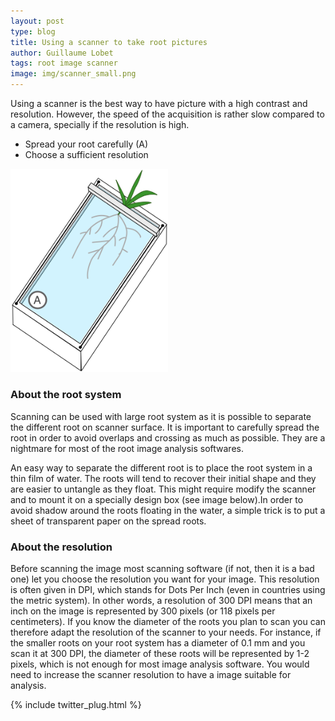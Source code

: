```yaml
---
layout: post
type: blog
title: Using a scanner to take root pictures
author: Guillaume Lobet
tags: root image scanner
image: img/scanner_small.png
--- 
```


Using a scanner is the best way to have picture with a high contrast and resolution. However, the speed of the acquisition is rather slow compared to a camera, specially if the resolution is high.
<!-- more -->


- Spread your root carefully (A)
- Choose a sufficient resolution

<img src="/img/scanner.png" alt="scanner" width="50%">


<h3>About the root system</h3>

Scanning can be used with large root system as it is possible to separate the different root on scanner surface. It is important to carefully spread the root in order to avoid overlaps and crossing as much as possible. They are a nightmare for most of the root image analysis softwares.

An easy way to separate the different root is to place the root system in a thin film of water. The roots will tend to recover their initial shape and they are easier to untangle as they float. This might require modify the scanner and to mount it on a specially design box (see image below).In order to avoid shadow around the roots floating in the water, a simple trick is to put a sheet of transparent paper on the spread roots. 

<h3>About the resolution</h3>

Before scanning the image most scanning software (if not, then it is a bad one) let you choose the resolution you want for your image. This resolution is often given in DPI, which stands for Dots Per Inch (even in countries using the metric system). In other words, a resolution of 300 DPI means that an inch on the image is represented by 300 pixels (or 118 pixels per centimeters). If you know the diameter of the roots you plan to scan you can therefore adapt the resolution of the scanner to your needs. For instance, if the smaller roots on your root system has a diameter of 0.1 mm and you scan it at 300 DPI, the diameter of these roots will be represented by 1-2 pixels, which is not enough for most image analysis software. You would need to increase the scanner resolution to have a image suitable for analysis.

{% include twitter_plug.html %}
